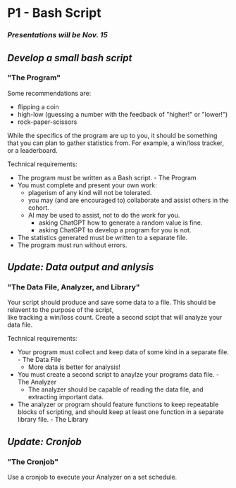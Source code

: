 # P1 - Bash Script
### *Presentations will be Nov. 15*
## *Develop a small bash script*
### "The Program"
Some recommendations are:
- flipping a coin
- high-low (guessing a number with the feedback of "higher!" or "lower!")
- rock-paper-scissors

While the specifics of the program are up to you, it should be something  
that you can plan to gather statistics from.  For example, a win/loss tracker, or a leaderboard.

Technical requirements:
- The program must be written as a Bash script. - The Program
- You must complete and present your own work:
    - plagerism of any kind will not be tolerated.
    - you may (and are encouraged to) collaborate and assist others in the cohort.
    - AI may be used to assist, not to do the work for you. 
        - asking ChatGPT how to generate a random value is fine.
        - asking ChatGPT to develop a program for you is not.
- The statistics generated must be written to a separate file.
- The program must run without errors.

## *Update: Data output and anlysis*
### "The Data File, Analyzer, and Library"
Your script should produce and save some data to a file. This should be relavent to the purpose of the script,  
like tracking a win/loss count. Create a second scipt that will analyze your data file.

Technical requirements:
- Your program must collect and keep data of some kind in a separate file. - The Data File
    - More data is better for analysis!
- You must create a second script to anaylze your programs data file. - The Analyzer
    - The analyzer should be capable of reading the data file, and extracting important data.
- The analyzer or program should feature functions to keep repeatable blocks of scripting, and should keep at least one function in a separate library file. - The Library

## *Update: Cronjob*
### "The Cronjob"
Use a cronjob to execute your Analyzer on a set schedule.